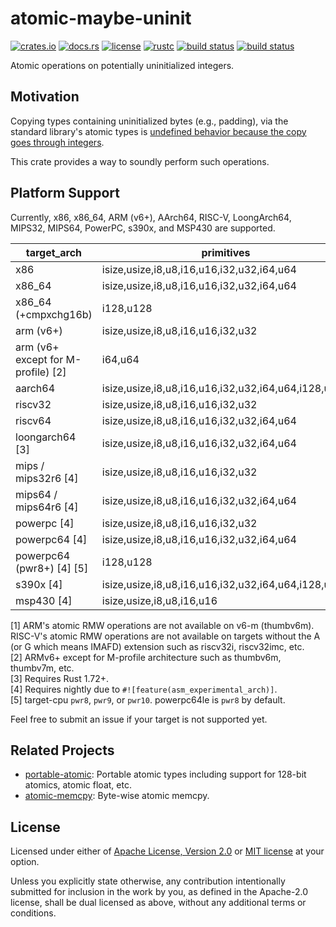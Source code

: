 # atomic-maybe-uninit

[![crates.io](https://img.shields.io/crates/v/atomic-maybe-uninit?style=flat-square&logo=rust)](https://crates.io/crates/atomic-maybe-uninit)
[![docs.rs](https://img.shields.io/badge/docs.rs-atomic--maybe--uninit-blue?style=flat-square&logo=docs.rs)](https://docs.rs/atomic-maybe-uninit)
[![license](https://img.shields.io/badge/license-Apache--2.0_OR_MIT-blue?style=flat-square)](#license)
[![rustc](https://img.shields.io/badge/rustc-1.59+-blue?style=flat-square&logo=rust)](https://www.rust-lang.org)
[![build status](https://img.shields.io/github/actions/workflow/status/taiki-e/atomic-maybe-uninit/ci.yml?branch=main&style=flat-square&logo=github)](https://github.com/taiki-e/atomic-maybe-uninit/actions)
[![build status](https://img.shields.io/cirrus/github/taiki-e/atomic-maybe-uninit/main?style=flat-square&logo=cirrusci)](https://cirrus-ci.com/github/taiki-e/atomic-maybe-uninit)

<!-- tidy:crate-doc:start -->
Atomic operations on potentially uninitialized integers.

## Motivation

Copying types containing uninitialized bytes (e.g., padding), via the standard library's atomic types is [undefined behavior because the copy goes through integers][undefined-behavior].

This crate provides a way to soundly perform such operations.

## Platform Support

Currently, x86, x86_64, ARM (v6+), AArch64, RISC-V, LoongArch64, MIPS32, MIPS64, PowerPC, s390x, and MSP430 are supported.

| target_arch                          | primitives                                          | load/store | swap/CAS |
| ------------------------------------ | --------------------------------------------------- |:----------:|:--------:|
| x86                                  | isize,usize,i8,u8,i16,u16,i32,u32,i64,u64           | ✓          | ✓        |
| x86_64                               | isize,usize,i8,u8,i16,u16,i32,u32,i64,u64           | ✓          | ✓        |
| x86_64 (+cmpxchg16b)                 | i128,u128                                           | ✓          | ✓        |
| arm (v6+)                            | isize,usize,i8,u8,i16,u16,i32,u32                   | ✓          | ✓\[1]    |
| arm (v6+ except for M-profile) \[2]  | i64,u64                                             | ✓          | ✓        |
| aarch64                              | isize,usize,i8,u8,i16,u16,i32,u32,i64,u64,i128,u128 | ✓          | ✓        |
| riscv32                              | isize,usize,i8,u8,i16,u16,i32,u32                   | ✓          | ✓\[1]    |
| riscv64                              | isize,usize,i8,u8,i16,u16,i32,u32,i64,u64           | ✓          | ✓\[1]    |
| loongarch64 \[3]                     | isize,usize,i8,u8,i16,u16,i32,u32,i64,u64           | ✓          | ✓        |
| mips / mips32r6 \[4]                 | isize,usize,i8,u8,i16,u16,i32,u32                   | ✓          | ✓        |
| mips64 / mips64r6 \[4]               | isize,usize,i8,u8,i16,u16,i32,u32,i64,u64           | ✓          | ✓        |
| powerpc \[4]                         | isize,usize,i8,u8,i16,u16,i32,u32                   | ✓          | ✓        |
| powerpc64 \[4]                       | isize,usize,i8,u8,i16,u16,i32,u32,i64,u64           | ✓          | ✓        |
| powerpc64 (pwr8+) \[4] \[5]          | i128,u128                                           | ✓          | ✓        |
| s390x \[4]                           | isize,usize,i8,u8,i16,u16,i32,u32,i64,u64,i128,u128 | ✓          | ✓        |
| msp430 \[4]                          | isize,usize,i8,u8,i16,u16                           | ✓          |          |

\[1] ARM's atomic RMW operations are not available on v6-m (thumbv6m). RISC-V's atomic RMW operations are not available on targets without the A (or G which means IMAFD) extension such as riscv32i, riscv32imc, etc.<br>
\[2] ARMv6+ except for M-profile architecture such as thumbv6m, thumbv7m, etc.<br>
\[3] Requires Rust 1.72+.<br>
\[4] Requires nightly due to `#![feature(asm_experimental_arch)]`.<br>
\[5] target-cpu `pwr8`, `pwr9`, or `pwr10`. powerpc64le is `pwr8` by default.<br>

Feel free to submit an issue if your target is not supported yet.

## Related Projects

- [portable-atomic]: Portable atomic types including support for 128-bit atomics, atomic float, etc.
- [atomic-memcpy]: Byte-wise atomic memcpy.

[atomic-memcpy]: https://github.com/taiki-e/atomic-memcpy
[portable-atomic]: https://github.com/taiki-e/portable-atomic
[undefined-behavior]: https://doc.rust-lang.org/reference/behavior-considered-undefined.html

<!-- tidy:crate-doc:end -->

## License

Licensed under either of [Apache License, Version 2.0](LICENSE-APACHE) or
[MIT license](LICENSE-MIT) at your option.

Unless you explicitly state otherwise, any contribution intentionally submitted
for inclusion in the work by you, as defined in the Apache-2.0 license, shall
be dual licensed as above, without any additional terms or conditions.
